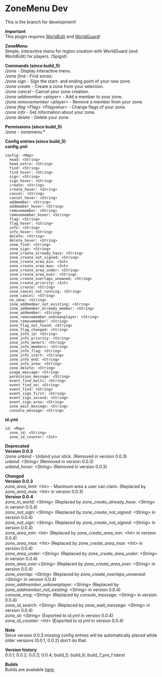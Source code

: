 # ZoneMenu Dev  
This is the branch for development!

**Important**  
This plugin requires [WorldEdit](https://github.com/sk89q/WorldEdit) and [WorldGuard](https://github.com/sk89q/WorldGuard)!

**ZoneMenu**  
Simple, interactive menu for region creation with WorldGuard (and WorldEdit) for players. (Spigot)

**Commands (since build_5)**  
*/zone* - Display interactive menu.  
*/zone find* - Find zones.  
*/zone sign* - Sign the start- and ending point of your new zone.  
*/zone create* - Create a zone from your selection.  
*/zone cancel* - Cancel your zone creation.  
*/zone addmember \<player\>* - Add a member to your zone.  
*/zone removemember \<player\>* - Remove a member from your zone.  
*/zone flag \<Flag\> \<Flagvalue\>* - Change flags of your zone.  
*/zone info* - Get information about your zone.  
*/zone delete* - Delete your zone.  

**Permissions (since build_5)**  
*/zone* - zonemenu.\*

**Config entries (since build_5)**  
**config.yml**  
```
config: <Map>
  head: <String>
  head_extra: <String>
  find: <String>
  find_hover: <String>
  sign: <String>
  sign_hover: <String>
  create: <String>
  create_hover: <String>
  cancel: <String>
  cancel_hover: <String>
  addmember: <String>
  addmember_hover: <String>
  removemember: <String>
  removemember_hover: <String>
  flag: <String>
  flag_hover: <String>
  info: <String>
  info_hover: <String>
  delete: <String>
  delete_hover: <String>
  zone_find: <String>
  zone_sign: <String>
  zone_create_already_have: <String>
  zone_create_not_signed: <String>
  zone_create_area_min: <Int>
  zone_create_area_max: <Int>
  zone_create_area_under: <String>
  zone_create_area_over: <String>
  zone_create_overlaps_unowned: <String>
  zone_create_priority: <Int>
  zone_create: <String>
  zone_cancel_not_running: <String>
  zone_cancel: <String>
  no_zone: <String>
  zone_addmember_not_existing: <String>
  zone_addmember_already_member: <String>
  zone_addmember: <String>
  zone_removemember_unknownplayer: <String>
  zone_removemember: <String>
  zone_flag_not_found: <String>
  zone_flag_changed: <String>
  zone_info_id: <String>
  zone_info_priority: <String>
  zone_info_owners: <String>
  zone_info_members: <String>
  zone_info_flag: <String>
  zone_info_start: <String>
  zone_info_end: <String>
  zone_info_area: <String>
  zone_delete: <String>
  usage_message: <String>
  permission_message: <String>
  event_find_multi: <String>
  event_find_no: <String>
  event_find: <String>
  event_sign_first: <String>
  event_sign_second: <String>
  event_sign_area: <String>
  zone_wait_message: <String>
  console_message: <String>
```
**id.yml**  
```
id: <Map>
  zone_id: <String>
  zone_id_counter: <Int>
```

**Deprecated**  
**Version 0.0.3**  
*/zone unbind* - Unbind your stick. (Removed in version 0.0.3)  
*unbind: \<String\>* (Removed in version 0.0.3)  
*unbind_hover: \<String\>* (Removed in version 0.0.3)

**Changed**  
**Version 0.0.3**  
*zone_area_limit: \<Int\>* - Maximum area a user can claim. (Replaced by *zone_area_max: \<Int\>* in version 0.0.3)  
**Version 0.0.4**  
*zone_in_world: \<String\>* (Replaced by *zone_create_already_have: \<String\>* in version 0.0.4)  
*zone_not_sign: \<String\>* (Replaced by *zone_create_not_signed: \<String\>* in version 0.0.4)  
*zone_not_sign: \<String\>* (Replaced by *zone_create_not_signed: \<String\>* in version 0.0.4)  
*zone_area_min: \<Int\>* (Replaced by *zone_create_area_min: \<Int\>* in version 0.0.4)  
*zone_area_max: \<Int\>* (Replaced by *zone_create_area_max: \<Int\>* in version 0.0.4)  
*zone_area_under: \<String\>* (Replaced *by zone_create_area_under: \<String\>* in version 0.0.4)  
*zone_area_over:\<String\>* (Replaced by *zone_create_area_over: \<String\>* in version 0.0.4)  
*zone_overlap: \<String\>* (Replaced by *zone_create_overlaps_unowned: \<String\>* in version 0.0.4)  
*zone_addmember_unkownplayer: \<String\>* (Replaced by *zone_addmember_not_existing: \<String\>* in version 0.0.4)  
*console_msg: \<String\>* (Replaced by *console_message: \<String\>* in version 0.0.4)  
*zone_id_search: \<String\>* (Replaced by *zone_wait_message: \<String\>* in version 0.0.4)  
*zone_id: \<String\>* (Exported to *id.yml* in version 0.0.4)  
*zone_id_counter: \<Int\>* (Exported to *id.yml* in version 0.0.4)

**Note**  
Since version 0.0.3 missing config entries will be automatically placed while older versions (0.0.1, 0.0.2) don't do that.

**Version history**  
0.0.1; 0.0.2; 0.0.3; 0.0.4; build\_5; build\_6; *build\_7\_pre\_1 latest*

**Builds**  
Builds are available [here](https://jenkins.joestr.xyz/job/ZoneMenu_Dev/).
